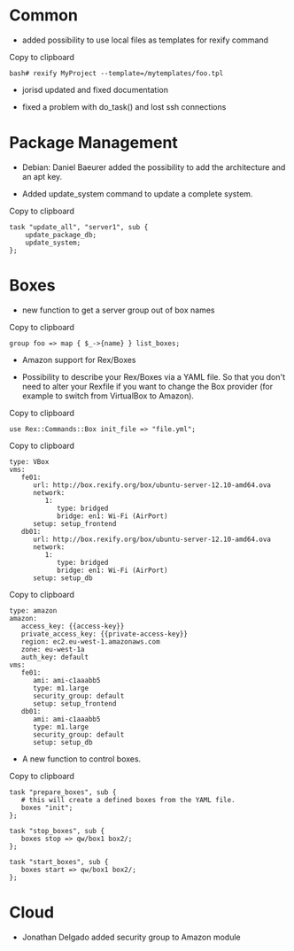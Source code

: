 # Common

-   added possibility to use local files as templates for rexify command

Copy to clipboard

    bash# rexify MyProject --template=/mytemplates/foo.tpl

-   jorisd updated and fixed documentation

-   fixed a problem with do\_task() and lost ssh connections

# Package Management

-   Debian: Daniel Baeurer added the possibility to add the architecture and an apt key.

-   Added update\_system command to update a complete system.

Copy to clipboard

    task "update_all", "server1", sub {
        update_package_db;
        update_system;
    };

# Boxes

-   new function to get a server group out of box names

Copy to clipboard

    group foo => map { $_->{name} } list_boxes;

-   Amazon support for Rex/Boxes

-   Possibility to describe your Rex/Boxes via a YAML file. So that you don't need to alter your Rexfile if you want to change the Box provider (for example to switch from VirtualBox to Amazon).

Copy to clipboard

    use Rex::Commands::Box init_file => "file.yml";

Copy to clipboard

    type: VBox
    vms:
       fe01:
          url: http://box.rexify.org/box/ubuntu-server-12.10-amd64.ova
          network:
             1:
                type: bridged
                bridge: en1: Wi-Fi (AirPort)
          setup: setup_frontend
       db01:
          url: http://box.rexify.org/box/ubuntu-server-12.10-amd64.ova
          network:
             1:
                type: bridged
                bridge: en1: Wi-Fi (AirPort)
          setup: setup_db

Copy to clipboard

    type: amazon
    amazon:
       access_key: {{access-key}}
       private_access_key: {{private-access-key}}
       region: ec2.eu-west-1.amazonaws.com
       zone: eu-west-1a
       auth_key: default
    vms:
       fe01:
          ami: ami-c1aaabb5
          type: m1.large
          security_group: default
          setup: setup_frontend
       db01:
          ami: ami-c1aaabb5
          type: m1.large
          security_group: default
          setup: setup_db

-   A new function to control boxes.

Copy to clipboard

    task "prepare_boxes", sub {
       # this will create a defined boxes from the YAML file.
       boxes "init";
    };

    task "stop_boxes", sub {
       boxes stop => qw/box1 box2/;
    };

    task "start_boxes", sub {
       boxes start => qw/box1 box2/;
    };

# Cloud

-   Jonathan Delgado added security group to Amazon module

